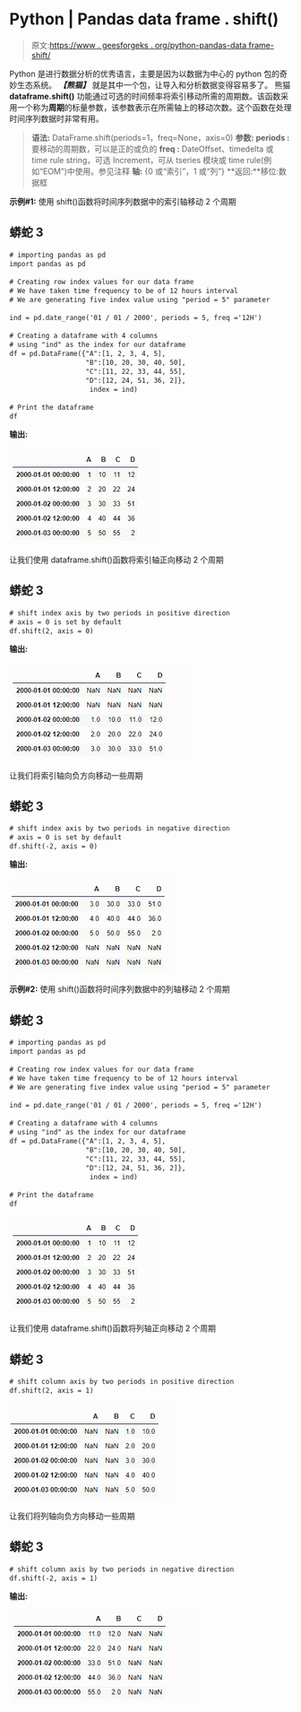# Python | Pandas data frame . shift()

> 原文:[https://www . geesforgeks . org/python-pandas-data frame-shift/](https://www.geeksforgeeks.org/python-pandas-dataframe-shift/)

Python 是进行数据分析的优秀语言，主要是因为以数据为中心的 python 包的奇妙生态系统。 ***【熊猫】*** 就是其中一个包，让导入和分析数据变得容易多了。
熊猫 **dataframe.shift()** 功能通过可选的时间频率将索引移动所需的周期数。该函数采用一个称为**周期**的标量参数，该参数表示在所需轴上的移动次数。这个函数在处理时间序列数据时非常有用。

> **语法:** DataFrame.shift(periods=1，freq=None，axis=0)
> **参数:**
> **periods :** 要移动的周期数，可以是正的或负的
> **freq :** DateOffset、timedelta 或 time rule string，可选 Increment，可从 tseries 模块或 time rule(例如“EOM”)中使用。参见注释
> **轴:** {0 或“索引”，1 或“列”}
> **返回:**移位:数据框

**示例#1:** 使用 shift()函数将时间序列数据中的索引轴移动 2 个周期

## 蟒蛇 3

```
# importing pandas as pd
import pandas as pd

# Creating row index values for our data frame
# We have taken time frequency to be of 12 hours interval
# We are generating five index value using "period = 5" parameter

ind = pd.date_range('01 / 01 / 2000', periods = 5, freq ='12H')

# Creating a dataframe with 4 columns
# using "ind" as the index for our dataframe
df = pd.DataFrame({"A":[1, 2, 3, 4, 5],
                   "B":[10, 20, 30, 40, 50],
                   "C":[11, 22, 33, 44, 55],
                   "D":[12, 24, 51, 36, 2]},
                    index = ind)

# Print the dataframe
df
```

**输出:**

![](img/928bf3b020bb1e76476cea3a4eed0aaf.png)

让我们使用 dataframe.shift()函数将索引轴正向移动 2 个周期

## 蟒蛇 3

```
# shift index axis by two periods in positive direction
# axis = 0 is set by default
df.shift(2, axis = 0)
```

**输出:**

![](img/9eecb32820a19611ca0c19fcbde40658.png)

让我们将索引轴向负方向移动一些周期

## 蟒蛇 3

```
# shift index axis by two periods in negative direction
# axis = 0 is set by default
df.shift(-2, axis = 0)
```

**输出:**

![](img/b3ef9a6acdf00dd3157b1924748826f4.png)

**示例#2:** 使用 shift()函数将时间序列数据中的列轴移动 2 个周期

## 蟒蛇 3

```
# importing pandas as pd
import pandas as pd

# Creating row index values for our data frame
# We have taken time frequency to be of 12 hours interval
# We are generating five index value using "period = 5" parameter

ind = pd.date_range('01 / 01 / 2000', periods = 5, freq ='12H')

# Creating a dataframe with 4 columns
# using "ind" as the index for our dataframe
df = pd.DataFrame({"A":[1, 2, 3, 4, 5],
                   "B":[10, 20, 30, 40, 50],
                   "C":[11, 22, 33, 44, 55],
                   "D":[12, 24, 51, 36, 2]},
                    index = ind)

# Print the dataframe
df
```

![](img/928bf3b020bb1e76476cea3a4eed0aaf.png)

让我们使用 dataframe.shift()函数将列轴正向移动 2 个周期

## 蟒蛇 3

```
# shift column axis by two periods in positive direction
df.shift(2, axis = 1)
```

![](img/d5113682856c003d1487224361a9970b.png)

让我们将列轴向负方向移动一些周期

## 蟒蛇 3

```
# shift column axis by two periods in negative direction
df.shift(-2, axis = 1)
```

**输出:**

![](img/a2d36fe1807a258b31fa9d07a063778d.png)